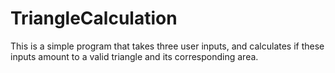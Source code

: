 # TriangleCalculation

This is a simple program that takes three user inputs, and calculates if these inputs amount to a valid 
triangle and its corresponding area.
